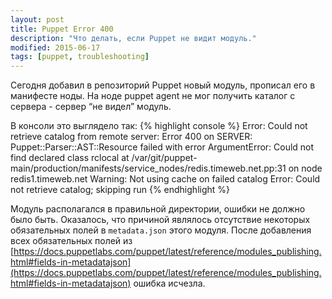 ```yaml
---
layout: post
title: Puppet Error 400
description: "Что делать, если Puppet не видит модуль."
modified: 2015-06-17
tags: [puppet, troubleshooting]
---
```

Сегодня добавил в репозиторий Puppet новый модуль, прописал его в манифесте ноды. На ноде puppet agent не мог получить каталог с сервера - сервер “не видел” модуль.

В консоли это выглядело так:
{% highlight console %}
Error: Could not retrieve catalog from remote server: 
Error 400 on SERVER: Puppet::Parser::AST::Resource failed with error ArgumentError: 
Could not find declared class rclocal at 
/var/git/puppet-main/production/manifests/service_nodes/redis.timeweb.net.pp:31 
on node redis1.timeweb.net 
Warning: Not using cache on failed catalog
Error: Could not retrieve catalog; skipping run
{% endhighlight %}

Модуль располагался в правильной директории, ошибки не должно было быть. Оказалось, что причиной являлось отсутствие некоторых обязательных полей в `metadata.json` этого модуля. После добавления всех обязательных полей из [https://docs.puppetlabs.com/puppet/latest/reference/modules_publishing.html#fields-in-metadatajson](https://docs.puppetlabs.com/puppet/latest/reference/modules_publishing.html#fields-in-metadatajson) ошибка исчезла.